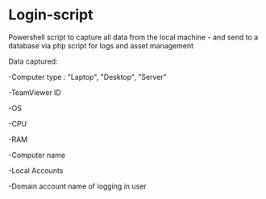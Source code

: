 # Login-script
Powershell script to capture all data from the local machine - and send to a database via php script for logs and asset management



Data captured:

-Computer type : "Laptop", "Desktop", "Server"

-TeamViewer ID

-OS

-CPU

-RAM

-Computer name

-Local Accounts

-Domain account name of logging in user
